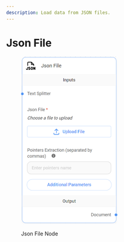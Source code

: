 ```yaml
---
description: Load data from JSON files.
---
```


# Json File

<figure><img src="../../../.gitbook/assets/image.png" alt="" width="259"><figcaption><p>Json File Node</p></figcaption></figure>
